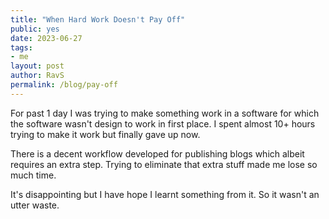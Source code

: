 ```yaml
---
title: "When Hard Work Doesn't Pay Off"
public: yes
date: 2023-06-27
tags:
- me
layout: post
author: RavS
permalink: /blog/pay-off
---
```


For past 1 day I was trying to make something work in a software for which the software wasn't design to work in first place. I spent almost 10+ hours trying to make it work but finally gave up now. 

There is a decent workflow developed for publishing blogs which albeit requires an extra step. Trying to eliminate that extra stuff made me lose so much time. 

It's disappointing but I have hope I learnt something from it. So it wasn't an utter waste. 
